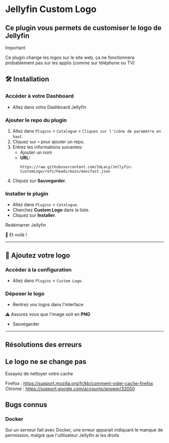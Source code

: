 # Jellyfin Custom Logo

Ce plugin vous permets de customiser le logo de Jellyfin
---

> [!IMPORTANT]  
> Ce plugin change les logos sur le site web, ça ne fonctionnera probablement pas sur les applis (comme sur téléphone ou TV)


## 🛠️ Installation

### Accéder à votre Dashboard

- Allez dans votre Dashboard Jellyfin

### Ajouter le repo du plugin

1. Allez dans `Plugins` > `Catalogue` > `Cliquez sur l'icône de paramètre en haut`.
2. Cliquez sur `+` pour ajouter un repo.
3. Entrez les informations suivantes:
    - Ajouter un nom
    - **URL:**
      ```
      https://raw.githubusercontent.com/ImLacy/Jellyfin-CustomLogo/refs/heads/main/manifest.json
      ```
4. Cliquez sur **Sauvegarder**.

### Installer le plugin

- Allez dans `Plugins` > `Catalogue`.
- Cherchez **Custom Logo** dans la liste.
- Cliquez sur **Installer**.

Redémarrer Jellyfin

🎉 Et voilà !

---

## 🎨 Ajoutez votre logo

### Accéder à la configuration

- Allez dans `Plugins` > `Custom Logo`.

### Déposer le logo

- Rentrez vos logos dans l'interface

⚠️ Assurez vous que l'image soit en **PNG**

- Sauvegarder

---

## Résolutions des erreurs

## Le logo ne se change pas
Essayez de nettoyer votre cache

Firefox : https://support.mozilla.org/fr/kb/comment-vider-cache-firefox
Chrome : https://support.google.com/accounts/answer/32050

## Bugs connus
### Docker
Sur un serveur fait avec Docker, une erreur apparait indiquant le manque de permission, malgré que l'utilisateur Jellyfin ai les droits